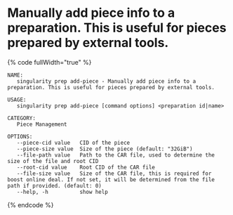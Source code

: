 # Manually add piece info to a preparation. This is useful for pieces prepared by external tools.

{% code fullWidth="true" %}
```
NAME:
   singularity prep add-piece - Manually add piece info to a preparation. This is useful for pieces prepared by external tools.

USAGE:
   singularity prep add-piece [command options] <preparation id|name>

CATEGORY:
   Piece Management

OPTIONS:
   --piece-cid value   CID of the piece
   --piece-size value  Size of the piece (default: "32GiB")
   --file-path value   Path to the CAR file, used to determine the size of the file and root CID
   --root-cid value    Root CID of the CAR file
   --file-size value   Size of the CAR file, this is required for boost online deal. If not set, it will be determined from the file path if provided. (default: 0)
   --help, -h          show help
```
{% endcode %}

